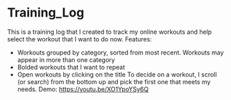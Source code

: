 # Training_Log
This is a training log that I created to track my online workouts and help select the workout that I want to do now.
Features:
 - Workouts grouped by category, sorted from most recent. Workouts may appear in more than one category
 - Bolded workouts that I want to repeat
 - Open workouts by clicking on the title
 To decide on a workout, I scroll (or search) from the bottom up and pick the first one that meets my needs.
Demo: https://youtu.be/XO1YpoYSy6Q